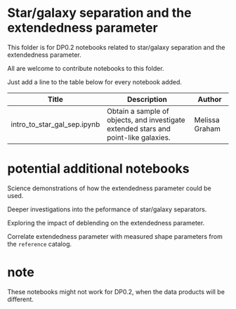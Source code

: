 # Star/galaxy separation and the extendedness parameter

This folder is for DP0.2 notebooks related to star/galaxy separation and the extendedness parameter.

All are welcome to contribute notebooks to this folder.

Just add a line to the table below for every notebook added.

| Title | Description | Author |
|---|---|---|
| intro_to_star_gal_sep.ipynb | Obtain a sample of objects, and investigate extended stars and point-like galaxies. | Melissa Graham |


# potential additional notebooks

Science demonstrations of how the extendedness parameter could be used.

Deeper investigations into the peformance of star/galaxy separators.

Exploring the impact of deblending on the extendedness parameter.

Correlate extendedness parameter with measured shape parameters from the `reference` catalog.

# note

These notebooks might not work for DP0.2, when the data products will be different.
